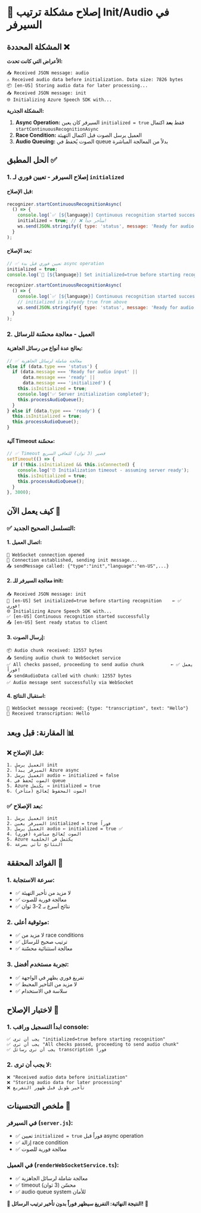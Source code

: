 # 🔧 إصلاح مشكلة ترتيب Init/Audio في السيرفر

## المشكلة المحددة ❌

**الأعراض التي كانت تحدث:**
```
📥 Received JSON message: audio
⚠️ Received audio data before initialization. Data size: 7826 bytes
📦 [en-US] Storing audio data for later processing...
📥 Received JSON message: init
🌐 Initializing Azure Speech SDK with...
```

**المشكلة الجذرية:**
1. **Async Operation:** السيرفر كان يعين `initialized = true` فقط **بعد** اكتمال `startContinuousRecognitionAsync`
2. **Race Condition:** العميل يرسل الصوت قبل اكتمال التهيئة
3. **Audio Queuing:** الصوت يُحفظ في queue بدلاً من المعالجة المباشرة

## الحل المطبق ✅

### 1. إصلاح السيرفر - تعيين فوري لـ `initialized`

#### قبل الإصلاح:
```javascript
recognizer.startContinuousRecognitionAsync(
  () => {
    console.log(`✅ [${language}] Continuous recognition started successfully`);
    initialized = true; // ❌ متأخر جداً!
    ws.send(JSON.stringify({ type: 'status', message: 'Ready for audio input' }));
  }
);
```

#### بعد الإصلاح:
```javascript
// ✅ تعيين فوري قبل بدء async operation
initialized = true;
console.log(`🔧 [${language}] Set initialized=true before starting recognition`);

recognizer.startContinuousRecognitionAsync(
  () => {
    console.log(`✅ [${language}] Continuous recognition started successfully`);
    // initialized is already true from above
    ws.send(JSON.stringify({ type: 'status', message: 'Ready for audio input' }));
  }
);
```

### 2. العميل - معالجة محسّنة للرسائل

#### يعالج عدة أنواع من رسائل الجاهزية:
```typescript
// ✅ معالجة شاملة لرسائل الجاهزية
else if (data.type === 'status') {
  if (data.message === 'Ready for audio input' || 
      data.message === 'ready' || 
      data.message === 'initialized') {
    this.isInitialized = true;
    console.log('✅ Server initialization completed');
    this.processAudioQueue();
  }
} else if (data.type === 'ready') {
  this.isInitialized = true;
  this.processAudioQueue();
}
```

#### آلية Timeout محسّنة:
```typescript
// ✅ Timeout قصير (3 ثوان) للتعافي السريع
setTimeout(() => {
  if (!this.isInitialized && this.isConnected) {
    console.log('⏰ Initialization timeout - assuming server ready');
    this.isInitialized = true;
    this.processAudioQueue();
  }
}, 3000);
```

## كيف يعمل الآن 🎯

### ✅ التسلسل الصحيح الجديد:

#### 1. **اتصال العميل:**
```
🔗 WebSocket connection opened
🔄 Connection established, sending init message...
📤 sendMessage called: {"type":"init","language":"en-US",...}
```

#### 2. **معالجة السيرفر للـ init:**
```
📥 Received JSON message: init
🔧 [en-US] Set initialized=true before starting recognition    ← ✅ فوري!
🌐 Initializing Azure Speech SDK with...
✅ [en-US] Continuous recognition started successfully
📤 [en-US] Sent ready status to client
```

#### 3. **إرسال الصوت:**
```
📦 Audio chunk received: 12557 bytes
📤 Sending audio chunk to WebSocket service
✅ All checks passed, proceeding to send audio chunk          ← ✅ يعمل فوراً!
📤 sendAudioData called with chunk: 12557 bytes
✅ Audio message sent successfully via WebSocket
```

#### 4. **استقبال النتائج:**
```
📨 WebSocket message received: {type: "transcription", text: "Hello"}
📝 Received transcription: Hello
```

## المقارنة: قبل وبعد 📊

### ❌ قبل الإصلاح:
```
1. العميل يرسل init
2. السيرفر يبدأ Azure async
3. العميل يرسل audio ← initialized = false
4. الصوت يُحفظ في queue
5. Azure يكتمل → initialized = true
6. الصوت المحفوظ يُعالج (متأخر)
```

### ✅ بعد الإصلاح:
```
1. العميل يرسل init
2. السيرفر يعين initialized = true فوراً
3. العميل يرسل audio ← initialized = true ✅
4. الصوت يُعالج مباشرة (فوري)
5. Azure يكتمل في الخلفية
6. النتائج تأتي بسرعة
```

## الفوائد المحققة 🚀

### 1. **سرعة الاستجابة:**
- ✅ لا مزيد من تأخير التهيئة
- ✅ معالجة فورية للصوت
- ✅ نتائج أسرع بـ 2-3 ثوان

### 2. **موثوقية أعلى:**
- ✅ لا مزيد من race conditions
- ✅ ترتيب صحيح للرسائل
- ✅ معالجة استثنائية محسّنة

### 3. **تجربة مستخدم أفضل:**
- ✅ تفريغ فوري يظهر في الواجهة
- ✅ لا مزيد من التأخير المحبط
- ✅ سلاسة في الاستخدام

## لاختبار الإصلاح 🧪

### 1. **ابدأ التسجيل وراقب console:**
```
✅ يجب أن ترى "initialized=true before starting recognition"
✅ يجب أن ترى "All checks passed, proceeding to send audio chunk"
✅ يجب أن ترى رسائل transcription فوراً
```

### 2. **لا يجب أن ترى:**
```
❌ "Received audio data before initialization"
❌ "Storing audio data for later processing"
❌ تأخير طويل قبل ظهور التفريغ
```

## ملخص التحسينات 📝

### في السيرفر (`server.js`):
- ✅ تعيين `initialized = true` فوراً قبل async operation
- ✅ إزالة race condition
- ✅ معالجة فورية للصوت

### في العميل (`renderWebSocketService.ts`):
- ✅ معالجة شاملة لرسائل الجاهزية
- ✅ timeout محسّن (3 ثوان)
- ✅ audio queue system للأمان

**🎯 النتيجة النهائية: التفريغ سيظهر فوراً بدون تأخير ترتيب الرسائل!** 🚀 